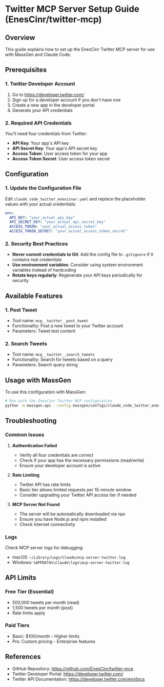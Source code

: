 # Twitter MCP Server Setup Guide (EnesCinr/twitter-mcp)

## Overview
This guide explains how to set up the EnesCinr Twitter MCP server for use with MassGen and Claude Code.

## Prerequisites

### 1. Twitter Developer Account
1. Go to https://developer.twitter.com/
2. Sign up for a developer account if you don't have one
3. Create a new app in the developer portal
4. Generate your API credentials

### 2. Required API Credentials
You'll need four credentials from Twitter:
- **API Key**: Your app's API key
- **API Secret Key**: Your app's API secret key  
- **Access Token**: User access token for your app
- **Access Token Secret**: User access token secret

## Configuration

### 1. Update the Configuration File
Edit `claude_code_twitter_enescinar.yaml` and replace the placeholder values with your actual credentials:

```yaml
env:
  API_KEY: "your_actual_api_key"
  API_SECRET_KEY: "your_actual_api_secret_key"
  ACCESS_TOKEN: "your_actual_access_token"
  ACCESS_TOKEN_SECRET: "your_actual_access_token_secret"
```

### 2. Security Best Practices
- **Never commit credentials to Git**: Add the config file to `.gitignore` if it contains real credentials
- **Use environment variables**: Consider using system environment variables instead of hardcoding
- **Rotate keys regularly**: Regenerate your API keys periodically for security

## Available Features

### 1. Post Tweet
- Tool name: `mcp__twitter__post_tweet`
- Functionality: Post a new tweet to your Twitter account
- Parameters: Tweet text content

### 2. Search Tweets
- Tool name: `mcp__twitter__search_tweets`
- Functionality: Search for tweets based on a query
- Parameters: Search query string

## Usage with MassGen

To use this configuration with MassGen:

```bash
# Run with the EnesCinr Twitter MCP configuration
python -m massgen.api --config massgen/configs/claude_code_twitter_enescinar.yaml
```

## Troubleshooting

### Common Issues

1. **Authentication Failed**
   - Verify all four credentials are correct
   - Check if your app has the necessary permissions (read/write)
   - Ensure your developer account is active

2. **Rate Limiting**
   - Twitter API has rate limits
   - Basic tier allows limited requests per 15-minute window
   - Consider upgrading your Twitter API access tier if needed

3. **MCP Server Not Found**
   - The server will be automatically downloaded via npx
   - Ensure you have Node.js and npm installed
   - Check internet connectivity

### Logs
Check MCP server logs for debugging:
- macOS: `~/Library/Logs/Claude/mcp-server-twitter.log`
- Windows: `%APPDATA%\Claude\logs\mcp-server-twitter.log`

## API Limits

### Free Tier (Essential)
- 500,000 tweets per month (read)
- 1,500 tweets per month (post)
- Rate limits apply

### Paid Tiers
- Basic: $100/month - Higher limits
- Pro: Custom pricing - Enterprise features

## References
- GitHub Repository: https://github.com/EnesCinr/twitter-mcp
- Twitter Developer Portal: https://developer.twitter.com/
- Twitter API Documentation: https://developer.twitter.com/en/docs